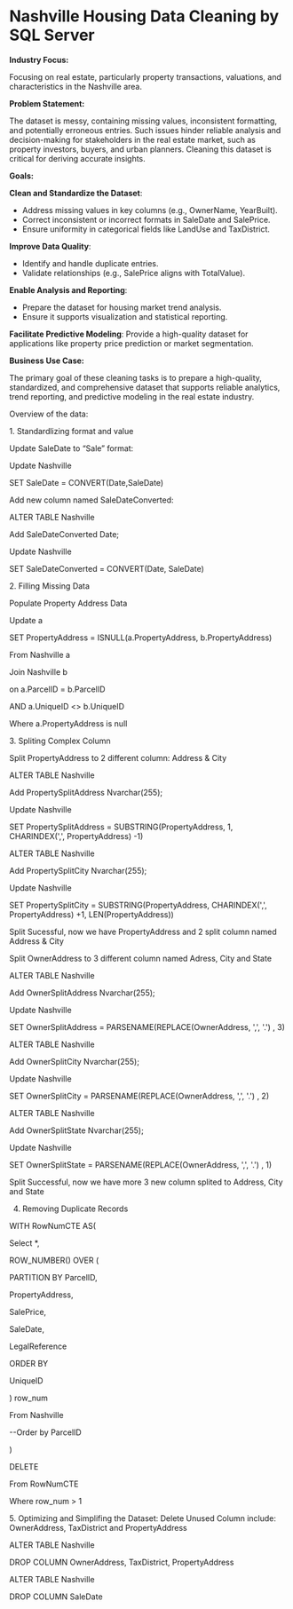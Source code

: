 # Nashville Housing Data Cleaning by SQL Server

**Industry Focus:**

Focusing on real estate, particularly property transactions, valuations, and characteristics in the Nashville area.

**Problem Statement:**

The dataset is messy, containing missing values, inconsistent formatting, and potentially erroneous entries. Such issues hinder reliable analysis and decision-making for stakeholders in the real estate market, such as property investors, buyers, and urban planners. Cleaning this dataset is critical for deriving accurate insights.

**Goals:**

**Clean and Standardize the Dataset**:
  - Address missing values in key columns (e.g., OwnerName, YearBuilt).
  - Correct inconsistent or incorrect formats in SaleDate and SalePrice.
  - Ensure uniformity in categorical fields like LandUse and TaxDistrict.

**Improve Data Quality**:
  - Identify and handle duplicate entries.
  - Validate relationships (e.g., SalePrice aligns with TotalValue).

**Enable Analysis and Reporting**:
  - Prepare the dataset for housing market trend analysis.
  - Ensure it supports visualization and statistical reporting.

**Facilitate Predictive Modeling**: Provide a high-quality dataset for applications like property price prediction or market segmentation.

**Business Use Case:**

The primary goal of these cleaning tasks is to prepare a high-quality, standardized, and comprehensive dataset that supports reliable analytics, trend reporting, and predictive modeling in the real estate industry.

Overview of the data:

<image1>
1. Standardlizing format and value

Update SaleDate to “Sale” format:

Update Nashville

SET SaleDate = CONVERT(Date,SaleDate)

<image2>
Add new column named SaleDateConverted:

ALTER TABLE Nashville

Add SaleDateConverted Date;

Update Nashville

SET SaleDateConverted = CONVERT(Date, SaleDate)

<image3>
2. Filling Missing Data

Populate Property Address Data

Update a

SET PropertyAddress = ISNULL(a.PropertyAddress, b.PropertyAddress)

From Nashville a

Join Nashville b

on a.ParcelID = b.ParcelID

AND a.UniqueID <> b.UniqueID

Where a.PropertyAddress is null

<image4>
3. Spliting Complex Column

Split PropertyAddress to 2 different column: Address & City

<image6>
<image7>
ALTER TABLE Nashville

Add PropertySplitAddress Nvarchar(255);

Update Nashville

SET PropertySplitAddress = SUBSTRING(PropertyAddress, 1, CHARINDEX(',', PropertyAddress) -1)

ALTER TABLE Nashville

Add PropertySplitCity Nvarchar(255);

Update Nashville

SET PropertySplitCity = SUBSTRING(PropertyAddress, CHARINDEX(',', PropertyAddress) +1, LEN(PropertyAddress))

<image8>
Split Sucessful, now we have PropertyAddress and 2 split column named Address & City

Split OwnerAddress to 3 different column named Adress, City and State

<image10>
ALTER TABLE Nashville

Add OwnerSplitAddress Nvarchar(255);

Update Nashville

SET OwnerSplitAddress = PARSENAME(REPLACE(OwnerAddress, ',', '.') , 3)

ALTER TABLE Nashville

Add OwnerSplitCity Nvarchar(255);

Update Nashville

SET OwnerSplitCity = PARSENAME(REPLACE(OwnerAddress, ',', '.') , 2)

ALTER TABLE Nashville

Add OwnerSplitState Nvarchar(255);

Update Nashville

SET OwnerSplitState = PARSENAME(REPLACE(OwnerAddress, ',', '.') , 1)

<image11>
Split Successful, now we have more 3 new column splited to Address, City and State

4. Removing Duplicate Records

WITH RowNumCTE AS(

Select \*,

ROW_NUMBER() OVER (

PARTITION BY ParcelID,

PropertyAddress,

SalePrice,

SaleDate,

LegalReference

ORDER BY

UniqueID

) row_num

From Nashville

\--Order by ParcelID

)

DELETE

From RowNumCTE

Where row_num > 1

<image12>
5. Optimizing and Simplifing the Dataset: Delete Unused Column include: OwnerAddress, TaxDistrict and PropertyAddress

ALTER TABLE Nashville

DROP COLUMN OwnerAddress, TaxDistrict, PropertyAddress

ALTER TABLE Nashville

DROP COLUMN SaleDate
